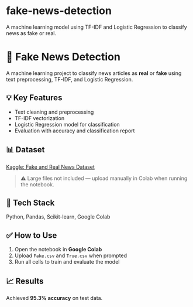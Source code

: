 # fake-news-detection
A machine learning model using TF-IDF and Logistic Regression to classify news as fake or real.
# 📰 Fake News Detection

A machine learning project to classify news articles as **real** or **fake** using text preprocessing, TF-IDF, and Logistic Regression.

## 💡 Key Features
- Text cleaning and preprocessing
- TF-IDF vectorization
- Logistic Regression model for classification
- Evaluation with accuracy and classification report

## 📊 Dataset
[Kaggle: Fake and Real News Dataset](https://www.kaggle.com/clmentbisaillon/fake-and-real-news-dataset)  
> ⚠️ Large files not included — upload manually in Colab when running the notebook.

## 🚀 Tech Stack
Python, Pandas, Scikit-learn, Google Colab

## ✅ How to Use
1. Open the notebook in **Google Colab**
2. Upload `Fake.csv` and `True.csv` when prompted
3. Run all cells to train and evaluate the model

## 📈 Results
Achieved **95.3% accuracy** on test data.
